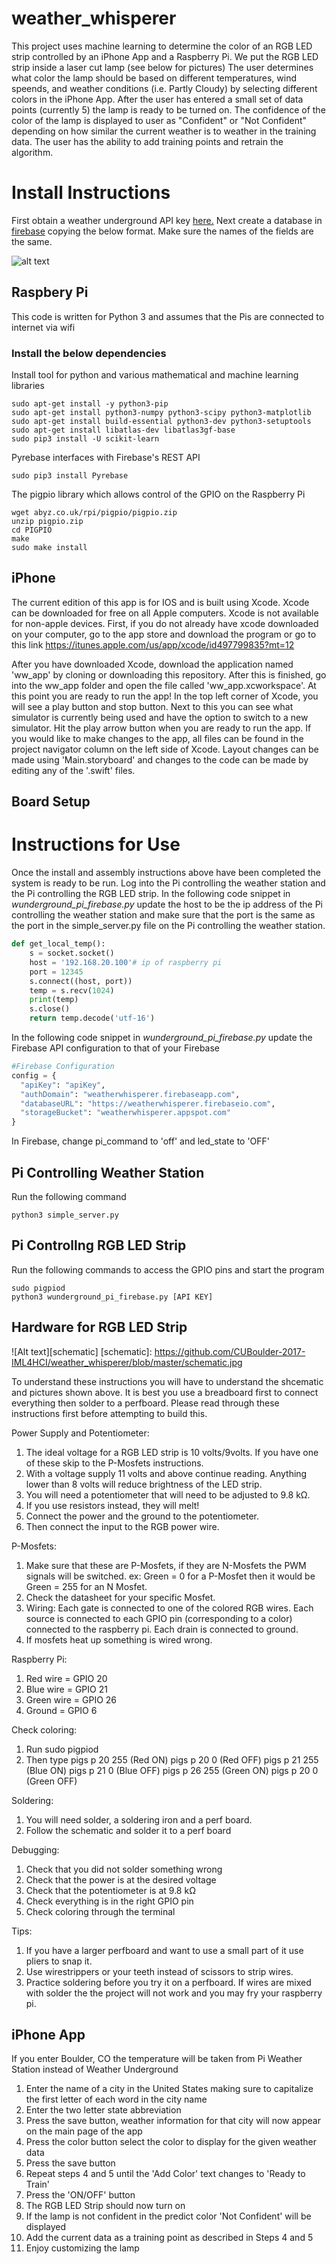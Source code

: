 # weather_whisperer
This project uses machine learning to determine the color of an RGB LED strip controlled by an iPhone App and a Raspberry Pi.
We put the RGB LED strip inside a laser cut lamp (see below for pictures)
The user determines what color the lamp should be based on different temperatures, wind speends, and weather conditions (i.e. Partly Cloudy) by selecting different colors in the iPhone App. After the user has entered a small set of data points (currently 5) the lamp is ready to be turned on. The confidence of the color of the lamp is displayed to user as "Confident" or "Not Confident" depending on how similar the current weather is to weather in the training data. The user has the ability to add training points and retrain the algorithm. 

# Install Instructions 
First obtain a weather underground API key [here.](https://www.wunderground.com/weather/api/)
Next create a database in [firebase](https://firebase.google.com/) copying the below format. 
Make sure the names of the fields are the same.

![alt text][firebase]

[firebase]: https://github.com/CUBoulder-2017-IML4HCI/weather_whisperer/blob/master/firebase.png "Firebase Picture"

## Raspbery Pi
This code is written for Python 3 and assumes that the Pis are connected to internet via wifi

### Install the below dependencies
Install tool for python and various mathematical and machine learning libraries
~~~~ 
sudo apt-get install -y python3-pip 
sudo apt-get install python3-numpy python3-scipy python3-matplotlib
sudo apt-get install build-essential python3-dev python3-setuptools
sudo apt-get install libatlas-dev libatlas3gf-base
sudo pip3 install -U scikit-learn
~~~~
Pyrebase interfaces with Firebase's REST API
~~~~
sudo pip3 install Pyrebase
~~~~
The pigpio library which allows control of the GPIO on the Raspberry Pi
~~~~
wget abyz.co.uk/rpi/pigpio/pigpio.zip
unzip pigpio.zip
cd PIGPIO
make
sudo make install
~~~~

## iPhone
The current edition of this app is for IOS and is built using Xcode. Xcode can be downloaded for free on all Apple computers. Xcode is not available for non-apple devices. 
First, if you do not already have xcode downloaded on your computer, go to the app store and download the program or go to this link https://itunes.apple.com/us/app/xcode/id497799835?mt=12

After you have downloaded Xcode, download the application named 'ww_app' by cloning or downloading this repository. After this is finished, go into the ww_app folder and open the file called 'ww_app.xcworkspace'. At this point you are ready to run the app! In the top left corner of Xcode, you will see a play button and stop button. Next to this you can see what simulator is currently being used and have the option to switch to a new simulator. Hit the play arrow button when you are ready to run the app.
If you would like to make changes to the app, all files can be found in the project navigator column on the left side of Xcode. Layout changes can be made using 'Main.storyboard' and changes to the code can be made by editing any of the '.swift' files.


## Board Setup

# Instructions for Use
Once the install and assembly instructions above have been completed the system is ready to be run. 
Log into the Pi controlling the weather station and the Pi controlling the RGB LED strip. In the following
code snippet in *wunderground_pi_firebase.py* update the host to be the ip address of the Pi controlling
the weather station and make sure that the port is the same as the port in the simple_server.py file on the Pi
controlling the weather station.

```python
def get_local_temp():
	s = socket.socket()        
	host = '192.168.20.100'# ip of raspberry pi 
	port = 12345               
	s.connect((host, port))
	temp = s.recv(1024)
	print(temp)
	s.close()
	return temp.decode('utf-16')
 ```
In the following code snippet in *wunderground_pi_firebase.py* update the Firebase API configuration to that of your Firebase
```python
#Firebase Configuration
config = {
  "apiKey": "apiKey",
  "authDomain": "weatherwhisperer.firebaseapp.com",
  "databaseURL": "https://weatherwhisperer.firebaseio.com",
  "storageBucket": "weatherwhisperer.appspot.com"
}
```
In Firebase, change pi_command to 'off' and led_state to 'OFF'
 ## Pi Controlling Weather Station
 Run the following command 
 ~~~ 
 python3 simple_server.py 
 ~~~
 
 ## Pi Controllng RGB LED Strip
 Run the following commands to access the GPIO pins and start the program
 ~~~
 sudo pigpiod
 python3 wunderground_pi_firebase.py [API KEY]
 ~~~
 
 ## Hardware for RGB LED Strip

 ![Alt text][schematic]
 [schematic]: https://github.com/CUBoulder-2017-IML4HCI/weather_whisperer/blob/master/schematic.jpg


To understand these instructions you will have to understand the shcematic and pictures shown above. It is best you use a breadboard first to connect everything then solder to a perfboard. Please read through these instructions first before attempting to build this. 

Power Supply and Potentiometer:
 1. The ideal voltage for a RGB LED strip is 10 volts/9volts. If you have one of these skip to the P-Mosfets instructions.
 2. With a voltage supply 11 volts and above continue reading. Anything lower than 8 volts will reduce brightness of the LED       strip. 
 3. You will need a potentiometer that will need to be adjusted to 9.8 kΩ.
 4. If you use resistors instead, they will melt! 
 5. Connect the power and the ground to the potentiometer. 
 6. Then connect the input to the RGB power wire. 

P-Mosfets: 
 1. Make sure that these are P-Mosfets, if they are N-Mosfets the PWM signals will be switched.
 	ex: Green = 0 for a P-Mosfet then it would be Green = 255 for an N Mosfet.
 2. Check the datasheet for your specific Mosfet.
 3. Wiring:
 	Each gate is connected to one of the colored RGB wires.
	Each source is connected to each GPIO pin (corresponding to a color) connected to the raspberry pi.
	Each drain is connected to ground.
 4. If mosfets heat up something is wired wrong. 

Raspberry Pi:
 1. Red wire = GPIO 20
 2. Blue wire = GPIO 21
 3. Green wire = GPIO 26
 4. Ground = GPIO 6
 
Check coloring:
 1. Run sudo pigpiod
 2. Then type
	pigs p 20 255 (Red ON)
	pigs p 20 0   (Red OFF)
	pigs p 21 255 (Blue ON)
	pigs p 21 0   (Blue OFF)
 	pigs p 26 255 (Green ON)
	pigs p 20 0   (Green OFF)

Soldering:
 1. You will need solder, a soldering iron and a perf board.
 2. Follow the schematic and solder it to a perf board

Debugging:
 1. Check that you did not solder something wrong
 2. Check that the power is at the desired voltage
 3. Check that the potentiometer is at 9.8 kΩ
 4. Check everything is in the right GPIO pin
 5. Check coloring through the terminal
 
Tips:
 1. If you have a larger perfboard and want to use a small part of it use pliers to snap it.
 2. Use wirestrippers or your teeth instead of scissors to strip wires. 
 3. Practice soldering before you try it on a perfboard. If wires are mixed with solder the the project will not work and you       may fry your raspberry pi.

 
 ## iPhone App
 If you enter Boulder, CO the temperature will be taken from Pi Weather Station instead of Weather Underground
 1. Enter the name of a city in the United States making sure to capitalize the first letter of each word in the city name 
 2. Enter the two letter state abbreviation
 3. Press the save button, weather information for that city will now appear on the main page of the app
 4. Press the color button select the color to display for the given weather data
 5. Press the save button
 6. Repeat steps 4 and 5 until the 'Add Color' text changes to 'Ready to Train'
 7. Press the 'ON/OFF' button
 8. The RGB LED Strip should now turn on
 9. If the lamp is not confident in the predict color 'Not Confident' will be displayed
 10. Add the current data as a training point as described in Steps 4 and 5
 11. Enjoy customizing the lamp
 
